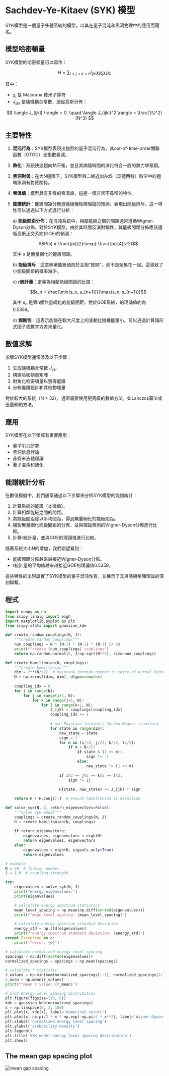 # Sachdev-Ye-Kitaev (SYK) 模型

SYK模型是一個量子多體系統的模型，以其在量子混沌和黑洞物理中的應用而聞名。

## 模型哈密頓量

SYK模型的哈密頓量可以寫作：

$$
H = \sum_{i<j<k<l} J_{ijkl} \chi_i \chi_j \chi_k \chi_l
$$

其中：
- $\chi_i$ 是 Majorana 費米子算符
- $J_{ijkl}$ 是隨機耦合常數，服從高斯分佈：

$$
\langle J_{ijkl} \rangle = 0, \quad \langle J_{ijkl}^2 \rangle = \frac{3!J^2}{N^3}
$$

## 主要特性

1. **混沌行為**：SYK模型表現出強烈的量子混沌行為，其out-of-time-order關聯函數（OTOC）呈指數衰減。

2. **熱化**：系統快速趨向熱平衡，並且其熵隨時間的演化符合一般的熱力學預期。

3. **黑洞對偶**：在大N極限下，SYK模型與二維近似AdS（反德西特）時空中的極端黑洞有對應關係。

4. **零溫熵**：模型具有非零的零溫熵，這是一個非常不尋常的特性。

5. **能譜統計**：能級間距分佈遵循隨機矩陣理論的預測，表現出能級排斥。這一特性可以通過以下方式進行分析：

   a) **能級間距分佈**：在混沌系統中，相鄰能級之間的間距通常遵循Wigner-Dyson分佈。對於SYK模型，由於其時間反演對稱性，其能級間距分佈應該遵循高斯正交系綜(GOE)的預測：

      $$P(s) = \frac{\pi}{2}s\exp(-\frac{\pi}{4}s^2)$$

      其中 $s$ 是無量綱化的能級間距。

   b) **能級排斥**：這意味著能級傾向於互相"推開"，而不是聚集在一起。這導致了小能級間距的概率減少。

   c) **r統計量**：定義為相鄰能級間距的比值：

      $$r_n = \frac{\min(s_n, s_{n+1})}{\max(s_n, s_{n+1})}$$

      其中 $s_n$ 是第n個無量綱化的能級間距。對於GOE系綜，<r>的理論值約為0.5359。

   d) **譜剛性**：這表示能譜在較大尺度上的波動比隨機能譜小。可以通過計算譜形式因子或數字方差來量化。

## 數值求解

求解SYK模型通常涉及以下步驟：

1. 生成隨機耦合常數 $J_{ijkl}$
2. 構建哈密頓量矩陣
3. 對角化哈密頓量以獲得能譜
4. 分析能譜統計和其他物理量

對於較大的系統（N > 32），通常需要使用更高級的數值方法，如Lanczos算法或張量網絡方法。

## 應用

SYK模型在以下領域有重要應用：

- 量子引力研究
- 黑洞信息悖論
- 非費米液體理論
- 量子混沌和熱化

## 能譜統計分析

在數值模擬中，我們通常通過以下步驟來分析SYK模型的能譜統計：

1. 計算系統的能譜（本徵值）。
2. 計算相鄰能級之間的間距。
3. 將能級間距除以平均間距，得到無量綱化的能級間距。
4. 繪製無量綱化能級間距的分佈，並與理論預測的Wigner-Dyson分佈進行比較。
5. 計算r統計量，並與GOE的理論值進行比較。

隨著系統大小N的增加，我們期望看到：
- 能級間距分佈越來越接近Wigner-Dyson分佈。
- r統計量的平均值越來越接近GOE的理論值0.5359。

這些特性的出現證實了SYK模型的量子混沌性質，並展示了其與隨機矩陣理論的深刻聯繫。


## 程式

```python
import numpy as np
from scipy.linalg import eigh
import matplotlib.pyplot as plt
from scipy.stats import gaussian_kde

def create_random_couplings(N, J):
    """create random couplings"""
    num_couplings = N * (N-1) * (N-2) * (N-3) // 24
    print(f"create {num_couplings} couplings")
    return np.random.normal(0, J/np.sqrt(N**3), size=num_couplings)

def create_hamiltonian(N, couplings):
    """create hamiltonian"""
    dim = 2**(N//2)  # Majorana fermion number is twice of normal fermion
    H = np.zeros((dim, dim), dtype=complex)
    
    coupling_idx = 0
    for i in range(N):
        for j in range(i+1, N):
            for k in range(j+1, N):
                for l in range(k+1, N):
                    J_ijkl = couplings[coupling_idx]
                    coupling_idx += 1
                    
                    # use Majorana fermion's Jordan-Wigner transform
                    for state in range(dim):
                        new_state = state
                        sign = 1
                        for m in [i//2, j//2, k//2, l//2]:
                            if m < N//2:
                                if state & (1 << m):
                                    sign *= -1
                                else:
                                    new_state ^= (1 << m)
                        
                        if i%2 == j%2 == k%2 == l%2:
                            sign *= 1j
                        
                        H[state, new_state] += J_ijkl * sign

    return H + H.conj().T  # ensure hamiltonian is hermitian

def solve_syk(N, J, return_eigenvectors=False):
    """solve syk model"""
    couplings = create_random_couplings(N, J)
    H = create_hamiltonian(N, couplings)
    
    if return_eigenvectors:
        eigenvalues, eigenvectors = eigh(H)
        return eigenvalues, eigenvectors
    else:
        eigenvalues = eigh(H, eigvals_only=True)
        return eigenvalues

# example
N = 20  # fermion number
J = 1.0  # coupling strength

try:
    eigenvalues = solve_syk(N, J)
    print("energy eigenvalues:")
    print(eigenvalues)

    # calculate energy spectrum statistics
    mean_level_spacing = np.mean(np.diff(sorted(eigenvalues)))
    print(f"mean level spacing: {mean_level_spacing}")

    # calculate energy spectrum standard deviation
    energy_std = np.std(eigenvalues)
    print(f"energy spectrum standard deviation: {energy_std}")
except Exception as e:
    print(f"error: {e}")

# calculate normalized energy level spacing
spacings = np.diff(sorted(eigenvalues))
normalized_spacings = spacings / np.mean(spacings)

# calculate r statistic
r_values = np.minimum(normalized_spacings[:-1], normalized_spacings[1:]) / np.maximum(normalized_spacings[:-1], normalized_spacings[1:])
r_mean = np.mean(r_values)
print(f"mean r value: {r_mean}")

# plot energy level spacing distribution
plt.figure(figsize=(10, 6))
kde = gaussian_kde(normalized_spacings)
x = np.linspace(0, 3, 100)
plt.plot(x, kde(x), label='numerical result')
plt.plot(x, np.pi/2 * x * np.exp(-np.pi/4 * x**2), label='Wigner-Dyson (GOE)')
plt.xlabel('normalized energy level spacing')
plt.ylabel('probability density')
plt.legend()
plt.title('SYK model energy level spacing distribution')
plt.show()
```
## The mean gap spacing plot

![mean gap spacing](mean_gap_spacing.png)